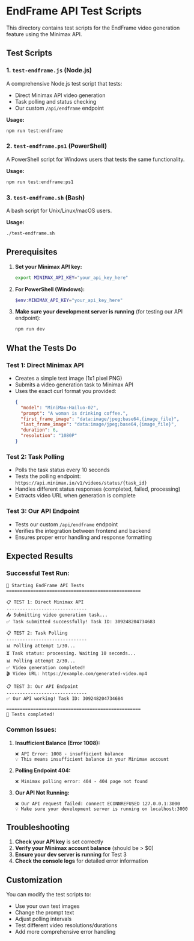 # EndFrame API Test Scripts

This directory contains test scripts for the EndFrame video generation feature using the Minimax API.

## Test Scripts

### 1. `test-endframe.js` (Node.js)
A comprehensive Node.js test script that tests:
- Direct Minimax API video generation
- Task polling and status checking
- Our custom `/api/endframe` endpoint

**Usage:**
```bash
npm run test:endframe
```

### 2. `test-endframe.ps1` (PowerShell)
A PowerShell script for Windows users that tests the same functionality.

**Usage:**
```bash
npm run test:endframe:ps1
```

### 3. `test-endframe.sh` (Bash)
A bash script for Unix/Linux/macOS users.

**Usage:**
```bash
./test-endframe.sh
```

## Prerequisites

1. **Set your Minimax API key:**
   ```bash
   export MINIMAX_API_KEY="your_api_key_here"
   ```

2. **For PowerShell (Windows):**
   ```powershell
   $env:MINIMAX_API_KEY="your_api_key_here"
   ```

3. **Make sure your development server is running** (for testing our API endpoint):
   ```bash
   npm run dev
   ```

## What the Tests Do

### Test 1: Direct Minimax API
- Creates a simple test image (1x1 pixel PNG)
- Submits a video generation task to Minimax API
- Uses the exact curl format you provided:
  ```json
  {
    "model": "MiniMax-Hailuo-02",
    "prompt": "A woman is drinking coffee.",
    "first_frame_image": "data:image/jpeg;base64,{image_file}",
    "last_frame_image": "data:image/jpeg;base64,{image_file}",
    "duration": 6,
    "resolution": "1080P"
  }
  ```

### Test 2: Task Polling
- Polls the task status every 10 seconds
- Tests the polling endpoint: `https://api.minimax.io/v1/videos/status/{task_id}`
- Handles different status responses (completed, failed, processing)
- Extracts video URL when generation is complete

### Test 3: Our API Endpoint
- Tests our custom `/api/endframe` endpoint
- Verifies the integration between frontend and backend
- Ensures proper error handling and response formatting

## Expected Results

### Successful Test Run:
```
🚀 Starting EndFrame API Tests
==================================================

📋 TEST 1: Direct Minimax API
------------------------------
📤 Submitting video generation task...
✅ Task submitted successfully! Task ID: 309248204734683

📋 TEST 2: Task Polling
------------------------------
📊 Polling attempt 1/30...
⏳ Task status: processing. Waiting 10 seconds...
📊 Polling attempt 2/30...
✅ Video generation completed!
🎬 Video URL: https://example.com/generated-video.mp4

📋 TEST 3: Our API Endpoint
------------------------------
✅ Our API working! Task ID: 309248204734684

==================================================
🏁 Tests completed!
```

### Common Issues:

1. **Insufficient Balance (Error 1008):**
   ```
   ❌ API Error: 1008 - insufficient balance
   💡 This means insufficient balance in your Minimax account
   ```

2. **Polling Endpoint 404:**
   ```
   ❌ Minimax polling error: 404 - 404 page not found
   ```

3. **Our API Not Running:**
   ```
   ❌ Our API request failed: connect ECONNREFUSED 127.0.0.1:3000
   💡 Make sure your development server is running on localhost:3000
   ```

## Troubleshooting

1. **Check your API key** is set correctly
2. **Verify your Minimax account balance** (should be > $0)
3. **Ensure your dev server is running** for Test 3
4. **Check the console logs** for detailed error information

## Customization

You can modify the test scripts to:
- Use your own test images
- Change the prompt text
- Adjust polling intervals
- Test different video resolutions/durations
- Add more comprehensive error handling
